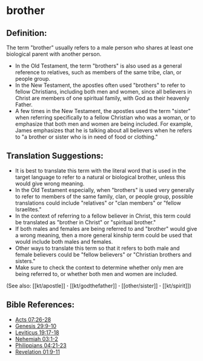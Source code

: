 # brother #

## Definition: ##

The term "brother" usually refers to a male person who shares at least one biological parent with another person.

* In the Old Testament, the term "brothers" is also used as a general reference to relatives, such as members of the same tribe, clan, or people group.
* In the New Testament, the apostles often used "brothers" to refer to fellow Christians, including both men and women, since all believers in Christ are members of one spiritual family, with God as their heavenly Father.
* A few times in the New Testament, the apostles used the term "sister" when referring specifically to a fellow Christian who was a woman, or to emphasize that both men and women are being included. For example, James emphasizes that he is talking about all believers when he refers to "a brother or sister who is in need of food or clothing."

## Translation Suggestions: ##

* It is best to translate this term with the literal word that is used in the target language to refer to a natural or biological brother, unless this would give wrong meaning.
* In the Old Testament especially, when "brothers" is used very generally to refer to members of the same family, clan, or people group, possible translations could include "relatives" or "clan members" or "fellow Israelites."
* In the context of referring to a fellow believer in Christ, this term could be translated as "brother in Christ" or "spiritual brother."
* If both males and females are being referred to and "brother" would give a wrong meaning, then a more general kinship term could be used that would include both males and females.
* Other ways to translate this term so that it refers to both male and female believers could be "fellow believers" or "Christian brothers and sisters."
* Make sure to check the context to determine whether only men are being referred to, or whether both men and women are included.

(See also: [[kt/apostle]] **·** [[kt/godthefather]] **·** [[other/sister]] **·** [[kt/spirit]])

## Bible References: ##

* [Acts 07:26-28](en/tn/act/help/07/26)
* [Genesis 29:9-10](en/tn/gen/help/29/09)
* [Leviticus 19:17-18](en/tn/lev/help/19/17)
* [Nehemiah 03:1-2](en/tn/neh/help/03/01)
* [Philippians 04:21-23](en/tn/php/help/04/21)
* [Revelation 01:9-11](en/tn/rev/help/01/09)